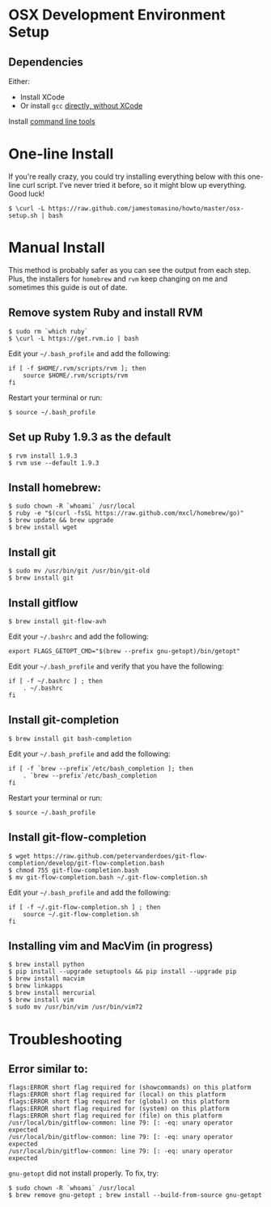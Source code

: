 # OSX Development Environment Setup

## Dependencies

Either:

- Install XCode
- Or install `gcc` [directly, without XCode](https://github.com/kennethreitz/osx-gcc-installer)

Install [command line tools](http://connect.apple.com/)

# One-line Install #

If you're really crazy, you could try installing everything below with this one-line curl script. I've never tried it before, so it might blow up everything. Good luck!

    $ \curl -L https://raw.github.com/jamestomasino/howto/master/osx-setup.sh | bash

# Manual Install #

This method is probably safer as you can see the output from each step. Plus, the installers for `homebrew` and `rvm` keep changing on me and sometimes this guide is out of date.

## Remove system Ruby and install RVM
	$ sudo rm `which ruby`
	$ \curl -L https://get.rvm.io | bash
	
Edit your `~/.bash_profile` and add the following:
	
	if [ -f $HOME/.rvm/scripts/rvm ]; then
		source $HOME/.rvm/scripts/rvm
	fi
	
Restart your terminal or run: 
	
	$ source ~/.bash_profile

## Set up Ruby 1.9.3 as the default

	$ rvm install 1.9.3
	$ rvm use --default 1.9.3

## Install homebrew:

	$ sudo chown -R `whoami` /usr/local
	$ ruby -e "$(curl -fsSL https://raw.github.com/mxcl/homebrew/go)"
	$ brew update && brew upgrade
	$ brew install wget
	
## Install git

	$ sudo mv /usr/bin/git /usr/bin/git-old
	$ brew install git

## Install gitflow

	$ brew install git-flow-avh
	
Edit your `~/.bashrc` and add the following:

	export FLAGS_GETOPT_CMD="$(brew --prefix gnu-getopt)/bin/getopt"
	
Edit your `~/.bash_profile` and verify that you have the following:

	if [ -f ~/.bashrc ] ; then
		. ~/.bashrc
	fi

## Install git-completion

	$ brew install git bash-completion
	
Edit your `~/.bash_profile` and add the following:
	
	if [ -f `brew --prefix`/etc/bash_completion ]; then
		. `brew --prefix`/etc/bash_completion
	fi
	
Restart your terminal or run: 
	
	$ source ~/.bash_profile

## Install git-flow-completion
	
	$ wget https://raw.github.com/petervanderdoes/git-flow-completion/develop/git-flow-completion.bash
	$ chmod 755 git-flow-completion.bash
	$ mv git-flow-completion.bash ~/.git-flow-completion.sh
	
Edit your `~/.bash_profile` and add the following:

	if [ -f ~/.git-flow-completion.sh ] ; then
		source ~/.git-flow-completion.sh
	fi
	

## Installing vim and MacVim (in progress)

	$ brew install python
	$ pip install --upgrade setuptools && pip install --upgrade pip
	$ brew install macvim
	$ brew linkapps
	$ brew install mercurial
	$ brew install vim
	$ sudo mv /usr/bin/vim /usr/bin/vim72


# Troubleshooting

## Error similar to:

	flags:ERROR short flag required for (showcommands) on this platform
	flags:ERROR short flag required for (local) on this platform
	flags:ERROR short flag required for (global) on this platform
	flags:ERROR short flag required for (system) on this platform
	flags:ERROR short flag required for (file) on this platform
	/usr/local/bin/gitflow-common: line 79: [: -eq: unary operator expected
	/usr/local/bin/gitflow-common: line 79: [: -eq: unary operator expected
	/usr/local/bin/gitflow-common: line 79: [: -eq: unary operator expected

`gnu-getopt` did not install properly. To fix, try:
	
	$ sudo chown -R `whoami` /usr/local 
	$ brew remove gnu-getopt ; brew install --build-from-source gnu-getopt
